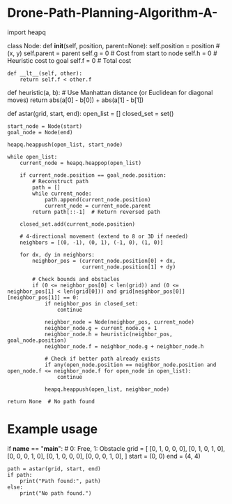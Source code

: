 # Drone-Path-Planning-Algorithm-A-
import heapq

class Node:
    def __init__(self, position, parent=None):
        self.position = position  # (x, y)
        self.parent = parent
        self.g = 0  # Cost from start to node
        self.h = 0  # Heuristic cost to goal
        self.f = 0  # Total cost

    def __lt__(self, other):
        return self.f < other.f

def heuristic(a, b):
    # Use Manhattan distance (or Euclidean for diagonal moves)
    return abs(a[0] - b[0]) + abs(a[1] - b[1])

def astar(grid, start, end):
    open_list = []
    closed_set = set()

    start_node = Node(start)
    goal_node = Node(end)
    
    heapq.heappush(open_list, start_node)

    while open_list:
        current_node = heapq.heappop(open_list)

        if current_node.position == goal_node.position:
            # Reconstruct path
            path = []
            while current_node:
                path.append(current_node.position)
                current_node = current_node.parent
            return path[::-1]  # Return reversed path

        closed_set.add(current_node.position)

        # 4-directional movement (extend to 8 or 3D if needed)
        neighbors = [(0, -1), (0, 1), (-1, 0), (1, 0)]

        for dx, dy in neighbors:
            neighbor_pos = (current_node.position[0] + dx,
                            current_node.position[1] + dy)

            # Check bounds and obstacles
            if (0 <= neighbor_pos[0] < len(grid)) and (0 <= neighbor_pos[1] < len(grid[0])) and grid[neighbor_pos[0]][neighbor_pos[1]] == 0:
                if neighbor_pos in closed_set:
                    continue

                neighbor_node = Node(neighbor_pos, current_node)
                neighbor_node.g = current_node.g + 1
                neighbor_node.h = heuristic(neighbor_pos, goal_node.position)
                neighbor_node.f = neighbor_node.g + neighbor_node.h

                # Check if better path already exists
                if any(open_node.position == neighbor_node.position and open_node.f <= neighbor_node.f for open_node in open_list):
                    continue

                heapq.heappush(open_list, neighbor_node)

    return None  # No path found

# Example usage
if __name__ == "__main__":
    # 0: Free, 1: Obstacle
    grid = [
        [0, 1, 0, 0, 0],
        [0, 1, 0, 1, 0],
        [0, 0, 0, 1, 0],
        [0, 1, 0, 0, 0],
        [0, 0, 0, 1, 0],
    ]
    start = (0, 0)
    end = (4, 4)

    path = astar(grid, start, end)
    if path:
        print("Path found:", path)
    else:
        print("No path found.")
